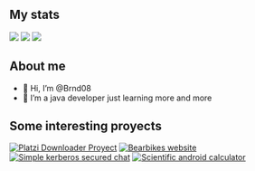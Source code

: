 
## My stats
![](http://github-profile-summary-cards.vercel.app/api/cards/profile-details?username=brnd08&theme=2077)
![](http://github-profile-summary-cards.vercel.app/api/cards/stats?username=brnd08&theme=2077)
![](http://github-profile-summary-cards.vercel.app/api/cards/productive-time?username=brnd08&theme=2077&utcOffset=-6)
## About me
- 👋 Hi, I’m @Brnd08
- 👀 I’m a java developer just learning more and more

## Some interesting proyects
[![Platzi Downloader Proyect](https://github-readme-stats.vercel.app/api/pin/?username=brnd08&repo=platziDownloader&theme=radical)](https://github.com/Brnd08/platziDownloader)
[![Bearbikes website](https://github-readme-stats.vercel.app/api/pin/?username=Proximalbag3226&repo=bearbikes&theme=radical)](https://github.com/Proximalbag3226/Bearbikes)
[![Simple kerberos secured chat](https://github-readme-stats.vercel.app/api/pin/?username=brnd08&repo=Kerberos_CDC&theme=radical)](https://github.com/Brnd08/Kerberos_CDC)
[![Scientific android calculator](https://github-readme-stats.vercel.app/api/pin/?username=brnd08&repo=AndroidCalculator&theme=radical)](https://github.com/Brnd08/AndroidCalculator)


<!---

Brnd08/Brnd08 is a ✨ special ✨ repository because its `README.md` (this file) appears on your GitHub profile.
You can click the Preview link to take a look at your changes.
--->
